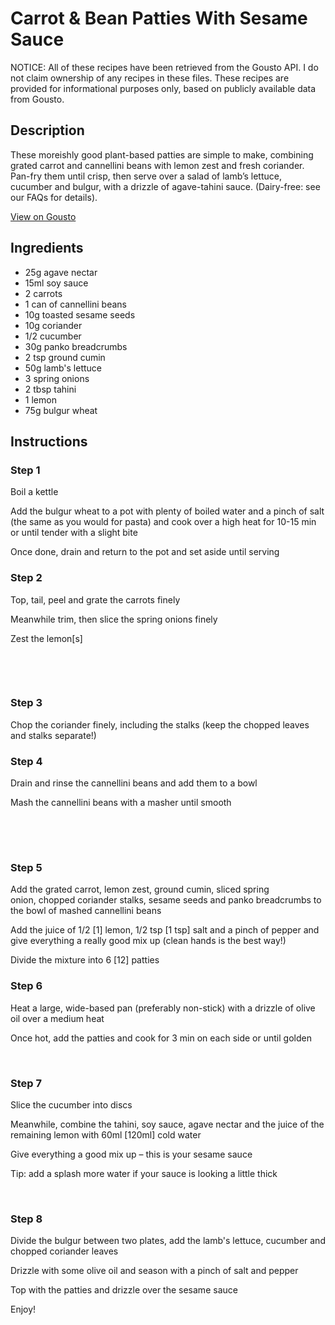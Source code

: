 # Carrot & Bean Patties With Sesame Sauce

NOTICE: All of these recipes have been retrieved from the Gousto API. I do not claim ownership of any recipes in these files. These recipes are provided for informational purposes only, based on publicly available data from Gousto.

## Description

These moreishly good plant-based patties are simple to make, combining grated carrot and cannellini beans with lemon zest and fresh coriander. Pan-fry them until crisp, then serve over a salad of lamb’s lettuce, cucumber and bulgur, with a drizzle of agave-tahini sauce. (Dairy-free: see our FAQs for details).

[View on Gousto](https://www.gousto.co.uk/recipes/cookbook/carrot-bean-patties-with-sesame-sauce)

## Ingredients

- 25g agave nectar
- 15ml soy sauce
- 2 carrots
- 1 can of cannellini beans
- 10g toasted sesame seeds
- 10g coriander
- 1/2 cucumber
- 30g panko breadcrumbs
- 2 tsp ground cumin
- 50g lamb's lettuce
- 3 spring onions
- 2 tbsp tahini
- 1 lemon
- 75g bulgur wheat

## Instructions


### Step 1

Boil a kettle&nbsp;


Add the bulgur wheat to a pot with plenty of boiled water and a pinch of salt (the same as you would for pasta) and cook over a high heat for 10-15 min or until tender with a slight bite


Once done, drain and return to the pot&nbsp;and set aside until serving


### Step 2

Top, tail, peel and grate the carrots finely


Meanwhile trim, then slice the spring onions finely


Zest the lemon<span class="text-danger">[s]</span>


&nbsp;


&nbsp;


### Step 3

Chop the coriander finely, including the stalks (keep the chopped leaves and stalks separate!)


### Step 4

Drain and rinse the cannellini beans and add them to a bowl


Mash the&nbsp;cannellini beans&nbsp;with a masher until smooth


&nbsp;


<span style="font-family: Lato; font-size: 15px; white-space: pre-wrap;">&nbsp;</span>


### Step 5

Add the&nbsp;grated&nbsp;carrot,&nbsp;lemon zest,&nbsp;ground&nbsp;cumin,&nbsp;sliced&nbsp;spring onion,&nbsp;chopped&nbsp;coriander stalks,&nbsp;sesame seeds&nbsp;and&nbsp;panko&nbsp;breadcrumbs&nbsp;to the <span class="text-highlight">bowl of&nbsp;mashed cannellini beans</span>


Add the juice of 1/2&nbsp;<span class="text-danger">[1]&nbsp;</span>lemon, 1/2 tsp&nbsp;<span class="text-danger">[1 tsp]</span>&nbsp;salt&nbsp;and a pinch of&nbsp;pepper&nbsp;and give everything a really good mix up (clean hands is the best way!)


Divide the mixture into 6 <span class="text-danger">[12]</span> patties


### Step 6

Heat a large, wide-based pan (preferably non-stick) with a drizzle of&nbsp;olive oil&nbsp;over a medium heat&nbsp;


Once hot, add the&nbsp;patties&nbsp;and cook for 3 min on each side or until golden


&nbsp;


### Step 7

Slice the cucumber into discs


Meanwhile, combine the&nbsp;tahini,&nbsp;soy sauce,&nbsp;agave nectar&nbsp;and the juice of the remaining&nbsp;lemon&nbsp;with 60ml&nbsp;<span class="text-danger">[120ml]</span>&nbsp;cold water


Give everything a good mix up &ndash; this is your&nbsp;sesame sauce


Tip: add a splash more water if your sauce is looking a little thick


&nbsp;

### Step 8

Divide the&nbsp;bulgur&nbsp;between two plates, add the&nbsp;lamb's lettuce,&nbsp;cucumber and chopped coriander leaves


Drizzle with some&nbsp;olive oil&nbsp;and season with a pinch of salt&nbsp;and&nbsp;pepper


Top with the&nbsp;patties and drizzle over the sesame&nbsp;sauce


Enjoy!

